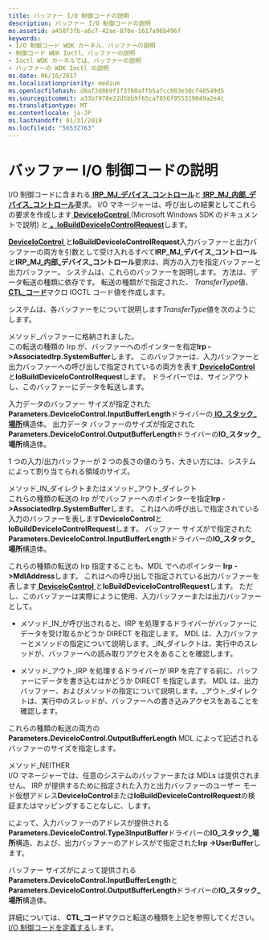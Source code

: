 ```yaml
---
title: バッファー I/O 制御コードの説明
description: バッファー I/O 制御コードの説明
ms.assetid: a458f3fb-a6c7-42ae-870e-1617a96b496f
keywords:
- I/O 制御コード WDK カーネル、バッファーの説明
- 制御コード WDK Ioctl、バッファーの説明
- Ioctl WDK カーネルでは、バッファーの説明
- バッファーの WDK Ioctl の説明
ms.date: 06/16/2017
ms.localizationpriority: medium
ms.openlocfilehash: d8af2d869f1f3760affb5afcc083e30cf48549d5
ms.sourcegitcommit: a33b7978e22d5bb9f65ca7056f955319049a2e4c
ms.translationtype: MT
ms.contentlocale: ja-JP
ms.lasthandoff: 01/31/2019
ms.locfileid: "56532763"
---
```

# <a name="buffer-descriptions-for-io-control-codes"></a>バッファー I/O 制御コードの説明





I/O 制御コードに含まれる[ **IRP\_MJ\_デバイス\_コントロール**](https://msdn.microsoft.com/library/windows/hardware/ff550744)と[ **IRP\_MJ\_内部\_デバイス\_コントロール**](https://msdn.microsoft.com/library/windows/hardware/ff550766)要求。 I/O マネージャーは、呼び出しの結果としてこれらの要求を作成します[ **DeviceIoControl** ](https://msdn.microsoft.com/library/windows/desktop/aa363216) (Microsoft Windows SDK のドキュメントで説明) と[  **。IoBuildDeviceIoControlRequest**](https://msdn.microsoft.com/library/windows/hardware/ff548318)します。

[ **DeviceIoControl** ](https://msdn.microsoft.com/library/windows/desktop/aa363216)と**IoBuildDeviceIoControlRequest**入力バッファーと出力バッファーの両方を引数として受け入れるすべて**IRP\_MJ\_デバイス\_コントロール**と**IRP\_MJ\_内部\_デバイス\_コントロール**要求は、両方の入力を指定バッファーと出力バッファー。 システムは、これらのバッファーを説明します。 方法は、データ転送の種類に依存です。 転送の種類がで指定された、 *TransferType*値、 [ **CTL\_コード**](defining-i-o-control-codes.md)マクロ IOCTL コード値を作成します。

システムは、各バッファーをについて説明します*TransferType*値を次のようにします。

<a href="" id="method-buffered"></a>メソッド\_バッファーに格納されました。  
この転送の種類の Irp が、バッファーへのポインターを指定**Irp -&gt;AssociatedIrp.SystemBuffer**します。 このバッファーは、入力バッファーと出力バッファーへの呼び出しで指定されているの両方を表す[ **DeviceIoControl** ](https://msdn.microsoft.com/library/windows/desktop/aa363216)と**IoBuildDeviceIoControlRequest**します。 ドライバーでは、サインアウトし、このバッファーにデータを転送します。

入力データのバッファー サイズが指定された**Parameters.DeviceIoControl.InputBufferLength**ドライバーの[ **IO\_スタック\_場所**](https://msdn.microsoft.com/library/windows/hardware/ff550659)構造体。 出力データ バッファーのサイズが指定された**Parameters.DeviceIoControl.OutputBufferLength**ドライバーの**IO\_スタック\_場所**構造体。

1 つの入力/出力バッファーが 2 つの長さの値のうち、大きい方には、システムによって割り当てられる領域のサイズ。

<a href="" id="method-in-direct-or-method-out-direct"></a>メソッド\_IN\_ダイレクトまたはメソッド\_アウト\_ダイレクト  
これらの種類の転送の Irp がでバッファーへのポインターを指定**Irp -&gt;AssociatedIrp.SystemBuffer**します。 これはへの呼び出しで指定されている入力のバッファーを表します**DeviceIoControl**と**IoBuildDeviceIoControlRequest**します。 バッファー サイズがで指定された**Parameters.DeviceIoControl.InputBufferLength**ドライバーの**IO\_スタック\_場所**構造体。

これらの種類の転送の Irp 指定することも、MDL でへのポインター **Irp -&gt;MdlAddress**します。 これはへの呼び出しで指定されている出力バッファーを表します[ **DeviceIoControl** ](https://msdn.microsoft.com/library/windows/desktop/aa363216)と**IoBuildDeviceIoControlRequest**します。 ただし、このバッファーは実際にように使用、入力バッファーまたは出力バッファーとして。

-   メソッド\_IN\_が呼び出されると、IRP を処理するドライバーがバッファーにデータを受け取るかどうか DIRECT を指定します。 MDL は、入力バッファーとメソッドの指定について説明します。\_IN\_ダイレクトは、実行中のスレッドが、バッファーへの読み取りアクセスをあることを確認します。

-   メソッド\_アウト\_IRP を処理するドライバーが IRP を完了する前に、バッファーにデータを書き込むはかどうか DIRECT を指定します。 MDL は、出力バッファー、およびメソッドの指定について説明します。\_アウト\_ダイレクトは、実行中のスレッドが、バッファーへの書き込みアクセスをあることを確認します。

これらの種類の転送の両方の**Parameters.DeviceIoControl.OutputBufferLength** MDL によって記述されるバッファーのサイズを指定します。

<a href="" id="method-neither"></a>メソッド\_NEITHER  
I/O マネージャーでは、任意のシステムのバッファーまたは MDLs は提供されません。 IRP が提供するために指定された入力と出力バッファーのユーザー モード仮想アドレス**DeviceIoControl**または**IoBuildDeviceIoControlRequest**の検証またはマッピングすることなしに、します。

によって、入力バッファーのアドレスが提供される**Parameters.DeviceIoControl.Type3InputBuffer**ドライバーの**IO\_スタック\_場所**構造、および、出力バッファーのアドレスがで指定された**Irp -&gt;UserBuffer**します。

バッファー サイズがによって提供される**Parameters.DeviceIoControl.InputBufferLength**と**Parameters.DeviceIoControl.OutputBufferLength**ドライバーの**IO\_スタック\_場所**構造体。

詳細については、 **CTL\_コード**マクロと転送の種類を上記を参照してください。 [I/O 制御コードを定義する](defining-i-o-control-codes.md)します。

 

 




